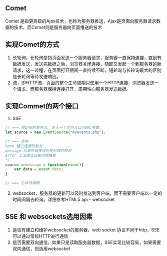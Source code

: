 
## Comet
Comet 是指更高级的Ajax技术，也称为服务器推送，Ajax是页面向服务器请求数据的技术，而Comet则是服务器向页面推送的技术

## 实现Comet的方式
1. 长轮询。长轮询是指页面发送一个服务器请求，服务器一直保持连接，直到有数据发送，发送完数据之后，浏览器关闭连接，随即又发起一个到服务器的新请求，这一过程，在页面打开期间一直持续不断。短轮询与长轮询最大的区别是长轮询等待发送响应。
2. 流，即HTTP流，页面的整个生命周期只使用一个HTTP连接，浏览器发送一个请求，而服务器保持连接打开，周期性向服务器发送数据。

## 实现Commet的两个接口
1. SSE

```js
// === 预定新的事件流, 传入一个作为入口点URL参数，
let source = new EventSource("myevents.php");

/* === 事件
open 建立连接时触发
message 从服务器接收到使劲按时触发
error 无法建立连接时候触发
*/
source.onmessage = function(event){
    var data = event.data;
}

// === 后续待编辑
```

2. websocket，服务器的更新可以及时推送到客户端，而不需要客户端以一定的时间间隔去轮询。详细参考HTML5 api -  websocket


## SSE 和 websockets选用因素
1. 是否有建立和维护websocket的服务器，web socket 协议不同于http，SSE可以通过常规HTTP进行通信
2. 是否需要双向通信，如果只是读取服务器数据，SSE实现比较容易，如果需要双向通信，则选用websocket